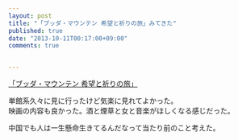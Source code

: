 ```yaml
---
layout: post
title: "「ブッダ・マウンテン 希望と祈りの旅」みてきた"
published: true
date: "2013-10-11T00:17:00+09:00"
comments: true


---
```


[「ブッダ・マウンテン 希望と祈りの旅」](http://www.buddha-mountain.com/)  
  
単館系久々に見に行ったけど気楽に見れてよかった。  
映画の内容も良かった。酒と煙草と女と音楽がほしくなる感じだった。  
  
中国でも人は一生懸命生きてるんだなって当たり前のこと考えた。  
